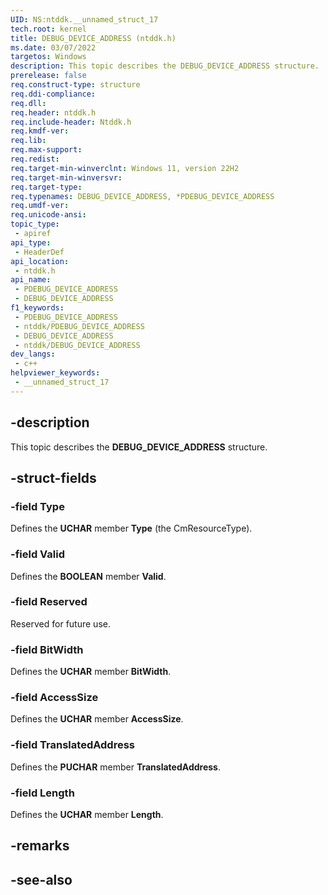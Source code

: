 ```yaml
---
UID: NS:ntddk.__unnamed_struct_17
tech.root: kernel
title: DEBUG_DEVICE_ADDRESS (ntddk.h)
ms.date: 03/07/2022
targetos: Windows
description: This topic describes the DEBUG_DEVICE_ADDRESS structure.
prerelease: false
req.construct-type: structure
req.ddi-compliance: 
req.dll: 
req.header: ntddk.h
req.include-header: Ntddk.h
req.kmdf-ver: 
req.lib: 
req.max-support: 
req.redist: 
req.target-min-winverclnt: Windows 11, version 22H2
req.target-min-winversvr: 
req.target-type: 
req.typenames: DEBUG_DEVICE_ADDRESS, *PDEBUG_DEVICE_ADDRESS
req.umdf-ver: 
req.unicode-ansi: 
topic_type:
 - apiref
api_type:
 - HeaderDef
api_location:
 - ntddk.h
api_name:
 - PDEBUG_DEVICE_ADDRESS
 - DEBUG_DEVICE_ADDRESS
f1_keywords:
 - PDEBUG_DEVICE_ADDRESS
 - ntddk/PDEBUG_DEVICE_ADDRESS
 - DEBUG_DEVICE_ADDRESS
 - ntddk/DEBUG_DEVICE_ADDRESS
dev_langs:
 - c++
helpviewer_keywords:
 - __unnamed_struct_17
---
```


## -description

This topic describes the **DEBUG_DEVICE_ADDRESS** structure.

## -struct-fields

### -field Type

Defines the **UCHAR** member **Type** (the CmResourceType).

### -field Valid

Defines the **BOOLEAN** member **Valid**.

### -field Reserved

Reserved for future use.

### -field BitWidth

Defines the **UCHAR** member **BitWidth**.

### -field AccessSize

Defines the **UCHAR** member **AccessSize**.

### -field TranslatedAddress

Defines the **PUCHAR** member **TranslatedAddress**.

### -field Length

Defines the **UCHAR** member **Length**.

## -remarks

## -see-also
